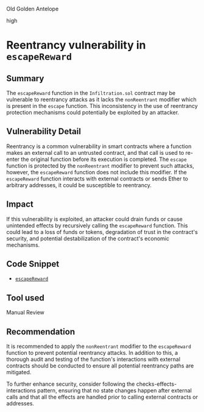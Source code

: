 Old Golden Antelope

high

# Reentrancy vulnerability in `escapeReward`
## Summary

The `escapeReward` function in the `Infiltration.sol` contract may be vulnerable to reentrancy attacks as it lacks the `nonReentrant` modifier which is present in the `escape` function. This inconsistency in the use of reentrancy protection mechanisms could potentially be exploited by an attacker.

## Vulnerability Detail

Reentrancy is a common vulnerability in smart contracts where a function makes an external call to an untrusted contract, and that call is used to re-enter the original function before its execution is completed. The `escape` function is protected by the `nonReentrant` modifier to prevent such attacks, however, the `escapeReward` function does not include this modifier. If the `escapeReward` function interacts with external contracts or sends Ether to arbitrary addresses, it could be susceptible to reentrancy.

## Impact

If this vulnerability is exploited, an attacker could drain funds or cause unintended effects by recursively calling the `escapeReward` function. This could lead to a loss of funds or tokens, degradation of trust in the contract's security, and potential destabilization of the contract's economic mechanisms.

## Code Snippet

- [`escapeReward`](https://github.com/sherlock-audit/2023-10-looksrare/blob/881e75651d6592892f10a99f57d2862cf0df65f5/contracts-infiltration/contracts/Infiltration.sol#L964)

## Tool used

Manual Review

## Recommendation

It is recommended to apply the `nonReentrant` modifier to the `escapeReward` function to prevent potential reentrancy attacks. In addition to this, a thorough audit and testing of the function's interactions with external contracts should be conducted to ensure all potential reentrancy paths are mitigated.

To further enhance security, consider following the checks-effects-interactions pattern, ensuring that no state changes happen after external calls and that all the effects are handled prior to calling external contracts or addresses.
